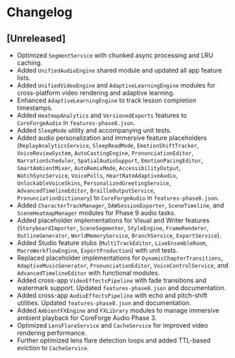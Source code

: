# Changelog

## [Unreleased]
- Optimized `SegmentService` with chunked async processing and LRU caching.
- Added `UnifiedAudioEngine` shared module and updated all app feature lists.
- Added `UnifiedVideoEngine` and `AdaptiveLearningEngine` modules for cross-platform video rendering and adaptive learning.
- Enhanced `AdaptiveLearningEngine` to track lesson completion timestamps.
- Added `HeatmapAnalytics` and `VersionedExports` features to `CoreForgeAudio` in `features-phase8.json`.
- Added `SleepMode` utility and accompanying unit tests.
- Added audio personalization and immersive feature placeholders (`ReplayAnalyticsService`, `SleepReadMode`, `EmotionShiftTracker`, `VoiceReviewSystem`, `AutoCastingEngine`, `PronunciationEditor`, `NarrationScheduler`, `SpatialAudioSupport`, `EmotionPacingEditor`, `SmartAmbientMixer`, `AutoRemixMode`, `AccessibilityOutput`, `WatchSyncService`, `VoicePolls`, `HeartRateAdaptiveAudio`, `UnlockableVoiceSkins`, `PersonalizedGreetingService`, `AdvancedTimelineEditor`, `BrailleOutputService`, `PronunciationDictionary`) to `CoreForgeAudio` in `features-phase8.json`.
- Added `CharacterTrackManager`, `DAWSessionExporter`, `SceneTimeline`, and `SceneHeatmapManager` modules for Phase 9 audio tasks.
- Added placeholder implementations for Visual and Writer features (`StoryboardImporter`, `SceneSegmenter`, `StyleEngine`, `FrameRenderer`, `OutlineGenerator`, `WorldMemoryService`, `BranchService`, `ExportService`).
- Added Studio feature stubs (`MultiTrackEditor`, `LiveEnsembleRoom`, `MacroWorkflowEngine`, `ExportProduction`) with unit tests.
- Replaced placeholder implementations for `DynamicChapterTransitions`, `AdaptiveMusicGenerator`,
  `PronunciationEditor`, `VoiceControlService`, and `AdvancedTimelineEditor` with
  functional modules.
- Added cross-app `VideoEffectsPipeline` with fade transitions and watermark support. Updated `features-phase8.json` and documentation.
- Added cross-app `AudioEffectsPipeline` with echo and pitch-shift utilities. Updated `features-phase8.json` and documentation.
- Added `AmbientFXEngine` and `FXLibrary` modules to manage immersive ambient playback for CoreForge Audio Phase 3.
- Optimized `LensFlareService` and `CacheService` for improved video rendering performance.
- Further optimized lens flare detection loops and added TTL-based eviction to `CacheService`.
